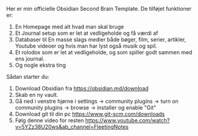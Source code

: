 Her er min officielle Obsidian Second Brain Template. De tilføjet funktioner er:
1. En Homepage med alt hvad man skal bruge
2. Et Journal setup som er let at vedligeholde og få værdi af
3. Databaser til En masse slags medier både bøger, film, serier, artikler, Youtube videoer og hvis man har lyst også musik og spil.
4. Et rolodox som er let at vedligeholde, og som spiller godt sammen med ens journal.
5. Og nogle ekstra ting

Sådan starter du:
1. Download Obsidian fra https://obsidian.md/download
2. Skab en ny vault.
3. Gå ned i venstre hjørne i settings -> community plugins -> turn on community plugins -> browse -> installer og enable "Git"
4. Download git til din pc https://www.git-scm.com/downloads
5. Følg denne video for resten https://www.youtube.com/watch?v=5YZz38U20ws&ab_channel=FleetingNotes
